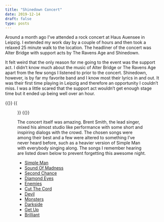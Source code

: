 ```yaml
---
title: "Shinedown Concert"
date: 2019-12-14
draft: false
type: posts
---
```


Around a month ago I've attended a rock concert at Haus Auensee in Leipzig. I extended my work day by a couple of hours and then took a relaxed 25 minute walk to the location. The headliner of the concert was Alter Bridge with support acts by The Ravens Age and Shinedown.

It felt weird that the only reason for me going to the event was the support act. I didn’t know much about the music of Alter Bridge or The Ravens Age apart from the few songs I listened to prior to the concert. Shinedown, however, is by far my favorite band and I know most their lyrics in and out. It was their first time playing in Leipzig and therefore an opportunity I couldn’t miss. I was a little scared that the support act wouldn’t get enough stage time but it ended up being well over an hour.

{{<figures>}}
  {{<figure src="shinedown-concert.jpg" class="full">}}
{{</figures>}}

The concert itself was amazing. Brent Smith, the lead singer, mixed his almost studio like performance with some short and inspiring dialogs with the crowd. The chosen songs were among their best and a few were altered to something I’ve never heard before, such as a heavier version of Simple Man with everybody singing along. The songs I remember hearing are listed down below to prevent forgetting this awesome night.

- [Simple Man](https://www.youtube.com/watch?v=rgFQ6WmxdMs)
- [Sound Of Madness](https://www.youtube.com/watch?v=WGt-8adyabk)
- [Second Chance](https://www.youtube.com/watch?v=WbsDPbr8qoM)
- [Diamond Eyes](https://www.youtube.com/watch?v=Mj_hApbc5qg)
- [Enemies](https://www.youtube.com/watch?v=OoHGZFyMCHU)
- [Cut The Cord](https://www.youtube.com/watch?v=9itwt_opsvQ)
- [Devil](https://www.youtube.com/watch?v=_AsPY1bQx70)
- [Monsters](https://www.youtube.com/watch?v=J6sIK2KnhH8)
- [Darkside](https://www.youtube.com/watch?v=OmcHOGkfV5c)
- [Get Up](https://www.youtube.com/watch?v=RcohgARJTWQ)
- [Brilliant](https://www.youtube.com/watch?v=LS6vEMkLAPI)
